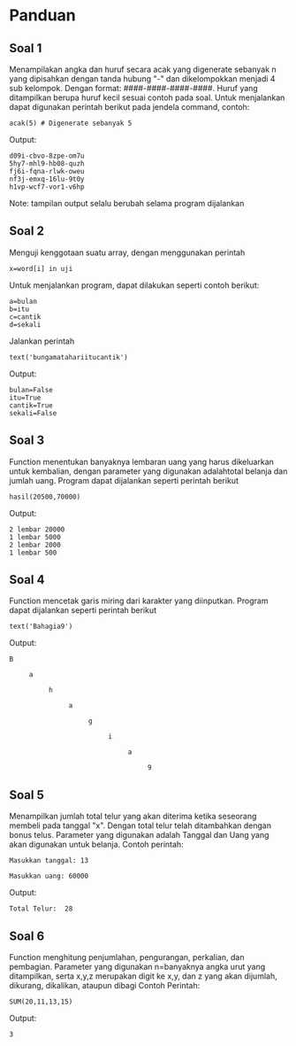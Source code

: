# Panduan
## Soal 1
Menampilakan angka dan huruf secara acak yang digenerate sebanyak n yang dipisahkan dengan tanda hubung "-" dan dikelompokkan menjadi 4 sub kelompok.
Dengan format: ####-####-####-####. Huruf yang ditampilkan berupa huruf kecil sesuai contoh pada soal.
Untuk menjalankan dapat digunakan perintah berikut pada jendela command,
contoh: 
```
acak(5) # Digenerate sebanyak 5
```
Output:
```
d09i-cbvo-8zpe-om7u
5hy7-mhl9-hb08-quzh
fj6i-fqna-rlwk-oweu
nf3j-emxq-16lu-9t0y
h1vp-wcf7-vor1-v6hp
```
Note: tampilan output selalu berubah selama program dijalankan
## Soal 2
Menguji kenggotaan suatu array, dengan menggunakan perintah
```
x=word[i] in uji
```
Untuk menjalankan program, dapat dilakukan seperti contoh berikut:
```
a=bulan
b=itu
c=cantik
d=sekali
```
Jalankan perintah
```
text('bungamatahariitucantik')
```
Output:
```
bulan=False
itu=True
cantik=True
sekali=False
```
## Soal 3
Function menentukan banyaknya lembaran uang yang harus dikeluarkan untuk kembalian, dengan parameter yang digunakan adalahtotal belanja dan jumlah uang.
Program dapat dijalankan seperti perintah berikut
```
hasil(20500,70000)
```
Output:
```
2 lembar 20000
1 lembar 5000
2 lembar 2000
1 lembar 500
```
## Soal 4
Function mencetak garis miring dari karakter yang diinputkan. Program dapat dijalankan seperti perintah berikut
```
text('Bahagia9')
```
Output:
```
B

     a

          h

               a

                    g

                         i

                              a

                                   9
```
## Soal 5
Menampilkan jumlah total telur yang akan diterima ketika seseorang membeli pada tanggal "x". Dengan total telur telah ditambahkan dengan bonus telus.
Parameter yang digunakan adalah Tanggal dan Uang yang akan digunakan untuk belanja.
Contoh perintah:
```
Masukkan tanggal: 13

Masukkan uang: 60000
```
Output:
```
Total Telur:  28
```
## Soal 6
Function menghitung penjumlahan, pengurangan, perkalian, dan pembagian. Parameter yang digunakan n=banyaknya angka urut yang ditampilkan,
serta x,y,z merupakan digit ke x,y, dan z yang akan dijumlah, dikurang, dikalikan, ataupun dibagi 
Contoh Perintah:
```
SUM(20,11,13,15)
```
Output:
```
3
```
